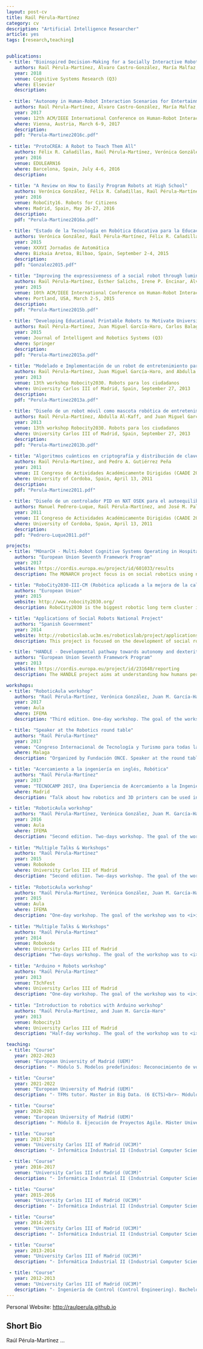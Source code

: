 ```yaml
---
layout: post-cv
title: Raúl Pérula-Martínez
category: cv
description: "Artificial Intelligence Researcher"
article: yes
tags: [research,teaching]


publications:
 - title: "Bioinspired Decision-Making for a Socially Interactive Robot"
   authors: Raúl Pérula-Martínez, Álvaro Castro-González, María Malfaz, and Miguel A. Salichs
   year: 2018
   venue: Cognitive Systems Research (Q3)
   where: Elsevier
   description:
   
 - title: "Autonomy in Human-Robot Interaction Scenarios for Entertainment"
   authors: Raúl Pérula-Martínez, Álvaro Castro-González, María Malfaz, and Miguel A. Salichs
   year: 2017
   venue: 12th ACM/IEEE International Conference on Human-Robot Interaction (HRI)
   where: Vienna, Austria, March 6-9, 2017
   description:
   pdf: "Perula-Martinez2016c.pdf"
   
 - title: "ProtoCREA: A Robot to Teach Them All"
   authors: Félix R. Cañadillas, Raúl Pérula-Martínez, Verónica González, Miguel A. Salichs, and Carlos Balaguer
   year: 2016
   venue: EDULEARN16
   where: Barcelona, Spain, July 4-6, 2016
   description:
   
 - title: "A Review on How to Easily Program Robots at High School"
   authors: Verónica González, Félix R. Cañadillas, Raúl Pérula-Martínez, Miguel A. Salichs, and Carlos Balaguer
   year: 2016
   venue: RoboCity16. Robots for Citizens
   where: Madrid, Spain, May 26-27, 2016
   description:
   pdf: "Perula-Martinez2016a.pdf"
   
 - title: "Estado de la Tecnología en Robótica Educativa para la Educación Secundaria"
   authors: Verónica González, Raúl Pérula-Martínez, Félix R. Cañadillas, Miguel A. Salichs, and Carlos Balaguer
   year: 2015
   venue: XXXVI Jornadas de Automática
   where: Bizkaia Aretoa, Bilbao, Spain, September 2-4, 2015
   description:
   pdf: "Gonzalez2015.pdf"
   
 - title: "Improving the expressiveness of a social robot through luminous devices"
   authors: Raúl Pérula-Martínez, Esther Salichs, Irene P. Encinar, Álvaro Castro-González, and Miguel A. Salichs
   year: 2015
   venue: 10th ACM/IEEE International Conference on Human-Robot Interaction (HRI)
   where: Portland, USA, March 2-5, 2015
   description:
   pdf: "Perula-Martinez2015b.pdf"
   
 - title: "Developing Educational Printable Robots to Motivate University Students Using Open Source Technologies"
   authors: Raúl Pérula-Martínez, Juan Miguel García-Haro, Carlos Balaguer, and Miguel A. Salichs
   year: 2015
   venue: Journal of Intelligent and Robotics Systems (Q3)
   where: Springer
   description: 
   pdf: "Perula-Martinez2015a.pdf"
   
 - title: "Modelado e Implementación de un robot de entretenimiento para competición"
   authors: Raúl Pérula-Martínez, Juan Miguel García-Haro, and Abdulla Al-Kaff
   year: 2013
   venue: 13th workshop Robocity2030. Robots para los ciudadanos
   where: University Carlos III of Madrid, Spain, September 27, 2013
   description:
   pdf: "Perula-Martinez2013a.pdf"
   
 - title: "Diseño de un robot móvil como mascota robótica de entretenimiento para personas con discapacidad"
   authors: Raúl Pérula-Martínez, Abdulla Al-Kaff, and Juan Miguel García-Haro
   year: 2013
   venue: 13th workshop Robocity2030. Robots para los ciudadanos
   where: University Carlos III of Madrid, Spain, September 27, 2013
   description:
   pdf: "Perula-Martinez2013b.pdf"
   
 - title: "Algoritmos cuánticos en criptografía y distribución de claves en espacio libre"
   authors: Raúl Pérula-Martínez, and Pedro A. Gutiérrez Peña
   year: 2011
   venue: II Congreso de Actividades Académicamente Dirigidas (CAADE 2011)
   where: University of Cordoba, Spain, April 13, 2011
   description:
   pdf: "Perula-Martinez2011.pdf"
   
 - title: "Diseño de un controlador PID en NXT OSEK para el autoequilibrado de un robot sobre dos ruedas"
   authors: Manuel Pedrero-Luque, Raúl Pérula-Martínez, and José M. Palomares Muñoz
   year: 2011
   venue: II Congreso de Actividades Académicamente Dirigidas (CAADE 2011)
   where: University of Cordoba, Spain, April 13, 2011
   description:
   pdf: "Pedrero-Luque2011.pdf"

projects:
 - title: "MOnarCH - Multi-Robot Cognitive Systems Operating in Hospitals FP7-ICT-2011-9-601033"
   authors: "European Union Seventh Framework Program"
   year: 2017
   website: https://cordis.europa.eu/project/id/601033/results
   description: The MONARCH project focus is on social robotics using networked heterogeneous robots and sensors to interact with children, staff, and visitors, engaging in edutainment activities in the pediatric infirmary at the portuguese oncology institute at Lisbon (IPOL), Portugal.

 - title: "RoboCity2030-III-CM (Robótica aplicada a la mejora de la calidad de vida de los ciudadanos. fase III; S2013/MIT-2748)"
   authors: "European Union"
   year: 2015
   website: http://www.robocity2030.org/
   description: RoboCity2030 is the biggest robotic long term cluster in Europe working since 2006. The consortium is formed by the six leading R&D centres of Madrid with more than 100 researchers in the field, half of them being PhDs. It is funded by the Community of Madrid and cofunded by Structural Funds of the European Union.

 - title: "Applications of Social Robots National Project"
   authors: "Spanish Government"
   year: 2014
   website: http://roboticslab.uc3m.es/roboticslab/project/applications-social-robots
   description: This project is focused on the development of social robots involving the specific design of this kind of robots, the perception systems, decision-making systems, or the human-robot interaction.

 - title: "HANDLE - Developmental pathway towards autonomy and dexterity in robot in-hand manipulation FP7-ICT-2007-3-231640"
   authors: "European Union Seventh Framework Program"
   year: 2013
   website: https://cordis.europa.eu/project/id/231640/reporting
   description: The HANDLE project aims at understanding how humans perform the manipulation of objects in order to replicate grasping and skilled in-hand movements with an anthropomorphic artificial hand, and thereby move robot grippers from current best practice towards more autonomous, natural and effective articulated hands.

workshops:
 - title: "RoboticAula workshop"
   authors: "Raúl Pérula-Martínez, Verónica González, Juan M. García-Haro, Pablo Marín"
   year: 2017
   venue: Aula
   where: IFEMA
   description: "Third edition. One-day workshop. The goal of the workshop was to <i>introduce high-school students in robotics</i>. In this way, they had to solve a simple problem in a specific time using Arduino."

 - title: "Speaker at the Robotics round table"
   authors: "Raúl Pérula-Martínez"
   year: 2017
   venue: "Congreso Internacional de Tecnología y Turismo para todas las Personas"
   where: Malaga
   description: "Organized by Fundación ONCE. Speaker at the round table about robotics, centered in Socially Interactive and Educational robots."

 - title: "Acercamiento a la ingeniería en inglés, Robótica"
   authors: "Raúl Pérula-Martínez"
   year: 2017
   venue: "TECNOCAMP 2017, Una Experiencia de Acercamiento a la Ingeniería"
   where: Madrid
   description: "Talk about how robotics and 3D printers can be used in our daily life."

 - title: "RoboticAula workshop"
   authors: "Raúl Pérula-Martínez, Verónica González, Juan M. García-Haro, Pablo Marín"
   year: 2016
   venue: Aula
   where: IFEMA
   description: "Second edition. Two-days workshop. The goal of the workshop was to <i>introduce high-school students in robotics</i>. In this way, they had to solve a simple problem in a specific time using Arduino."
   
 - title: "Multiple Talks & Workshops"
   authors: "Raúl Pérula-Martínez"
   year: 2015
   venue: Robokode
   where: University Carlos III of Madrid
   description: "Second edition. Two-days workshop. The goal of the workshop was to <i>teach students in other topics than related to basic subjects</i> they learn in the career. In this way, there were talks, demonstrations, and practical classes."
   
 - title: "RoboticAula workshop"
   authors: "Raúl Pérula-Martínez, Verónica González, Juan M. García-Haro, Pablo Marín"
   year: 2015
   venue: Aula
   where: IFEMA
   description: "One-day workshop. The goal of the workshop was to <i>introduce high-school students in robotics</i>. In this way, they had to solve a simple problem in a specific time using Arduino."
   
 - title: "Multiple Talks & Workshops"
   authors: "Raúl Pérula-Martínez"
   year: 2014
   venue: Robokode
   where: University Carlos III of Madrid
   description: "Two-days workshop. The goal of the workshop was to <i>teach students in other topics than related to basic subjects</i> they learn in the career. In this way, there were talks, demonstrations, and practical classes."
   
 - title: "Arduino + Robots workshop"
   authors: "Raúl Pérula-Martínez"
   year: 2013
   venue: T3chFest
   where: University Carlos III of Madrid
   description: "One-day workshop. The goal of the workshop was to <i>introduce all ages students in robotics</i>. In this way, they had to solve a simple problem in a specific time using Arduino."
   
 - title: "Introduction to robotics with Arduino workshop"
   authors: "Raúl Pérula-Martínez, and Juan M. García-Haro"
   year: 2013
   venue: Robocity13
   where: University Carlos III of Madrid
   description: "Half-day workshop. The goal of the workshop was to <i>introduce all ages students in robotics</i>. In this way, they had to solve a simple problem in a specific time using Arduino."

teaching:
 - title: "Course"
   year: 2022-2023
   venue: "European University of Madrid (UEM)"
   description: "- Módulo 5. Modelos predefinidos: Reconocimiento de voz, sentimiento e imágenes. Master in Data Science. (3 ECTS)"

 - title: "Course"
   year: 2021-2022
   venue: "European University of Madrid (UEM)"
   description: "- TFMs tutor. Master in Big Data. (6 ECTS)<br>- Módulo 8. Ejecución de Proyectos Agile. Máster Universitario en Ingeniería de Organización, Dirección de Proyectos y Empresas. (3 ECTS)"

 - title: "Course"
   year: 2020-2021
   venue: "European University of Madrid (UEM)"
   description: "- Módulo 8. Ejecución de Proyectos Agile. Máster Universitario en Ingeniería de Organización, Dirección de Proyectos y Empresas. (3 ECTS)"

 - title: "Course"
   year: 2017-2018
   venue: "University Carlos III of Madrid (UC3M)"
   description: "- Informática Industrial II (Industrial Computer Science II). Bachelor's Degree in Industrial Electronics and Automation Engineering. 4th year. (6 ECTS)<br>- Robótica (Robotics). Bachelor's Degree in Industrial Electronics and Automation Engineering. 4th year. (6 ECTS)<br>- TFG Tutor. <i>Desarrollo de Actividades en Robótica Educativa</i>. Victor Jimenez Bermejo. <i>Desarrollo de una Electrónica Integrada para Robots Educativos</i>, Fernando Landrove Castellanos."

 - title: "Course"
   year: 2016-2017
   venue: "University Carlos III of Madrid (UC3M)"
   description: "- Informática Industrial II (Industrial Computer Science II). Bachelor's Degree in Industrial Electronics and Automation Engineering. 4th year. (6 ECTS)<br>- Robótica (Robotics). Bachelor's Degree in Industrial Electronics and Automation Engineering. 4th year. (6 ECTS)"

 - title: "Course"
   year: 2015-2016
   venue: "University Carlos III of Madrid (UC3M)"
   description: "- Informática Industrial II (Industrial Computer Science II). Bachelor's Degree in Industrial Electronics and Automation Engineering. 4th year. (6 ECTS)<br>- Robótica (Robotics). Bachelor's Degree in Industrial Electronics and Automation Engineering. 4th year. (6 ECTS)"

 - title: "Course"
   year: 2014-2015
   venue: "University Carlos III of Madrid (UC3M)"
   description: "- Informática Industrial II (Industrial Computer Science II). Bachelor's Degree in Industrial Electronics and Automation Engineering. 4th year. (6 ECTS)<br>- Robótica (Robotics). Bachelor's Degree in Industrial Electronics and Automation Engineering. 4th year. (6 ECTS)<br>- Rapid prototyping and use of 3D printers. Master in Robotics and Automation. (2 ECTS)<br>- TFG Tutor. <i>Navegación robusta de un robot social mediante fusión sensorial</i>, Eduardo Sánz Ruzafa."

 - title: "Course"
   year: 2013-2014
   venue: "University Carlos III of Madrid (UC3M)"
   description: "- Informática Industrial II (Industrial Computer Science II). Bachelor's Degree in Industrial Electronics and Automation Engineering. 4th year. (6 ECTS)<br>- Robótica (Robotics). Bachelor's Degree in Industrial Electronics and Automation Engineering. 4th year. (6 ECTS)<br>- Rapid prototyping and use of 3D printers. Master in Robotics and Automation. (2 ECTS)<br>- Design and Printing of 3D Parts with Open Source Tools. Master in Robotics and Automation. (2 ECTS)<br>- Organización de Computadores (Computers Organization). Computer Science Engineering Degree. 3rd year. (6 ECTS)<br>- TFG Tutor. - <i>Desarrollo de una librería para control de colonia de mini-robots</i>, María Blázquez Partido, [GitHub](https://github.com/raulperula/rpc_robot_colony). <i>Diseño, Construcción y Puesta en Marcha de una Impresora 3D Modelo ROSTOCK</i>, Miguel Ponce Antolín."

 - title: "Course"
   year: 2012-2013
   venue: "University Carlos III of Madrid (UC3M)"
   description: "- Ingeniería de Control (Control Engineering). Bachelor's Degree in Industrial Electronics and Automation Engineering. 3rd year. (6 ECTS)<br>- Ingeniería de Control (Control Engineering). Bachelor's Degree in Industrial Technologies Engineering. 3rd year. (6 ECTS)<br>- Organización de Computadores (Computers Organization). Computer Science Engineering Degree. 1st year. (6 ECTS)<br>- Informática Industrial (Industrial Computer Science). Bachelor's Degree in Industrial Technologies Engineering. 4th year. (6 ECTS)<br>- TFG Tutor. <i>Desarrollo de un sistema de telepresencia robótica con Oculus Rift</i>, Enrique Ruíz-Medrano García, [GitHub](https://github.com/raulperula/oculus_rift)."
---
```


<div><p class="only-print">Personal Website: <a href="http://raulperula.github.io">http://raulperula.github.io</a></p></div>

## Short Bio

Raúl Pérula-Martínez ...
